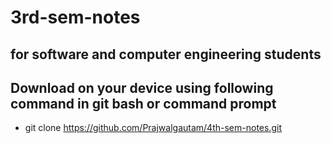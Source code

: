 # 3rd-sem-notes
## for software and computer engineering students
## Download on your device using following command in git bash or command prompt
* git clone https://github.com/Prajwalgautam/4th-sem-notes.git
